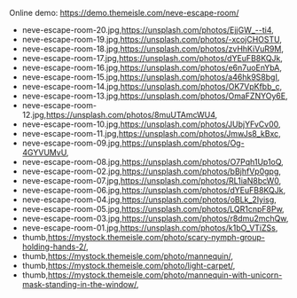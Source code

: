﻿Online demo: https://demo.themeisle.com/neve-escape-room/


- neve-escape-room-20.jpg,https://unsplash.com/photos/EjjGW_--ti4,
- neve-escape-room-19.jpg,https://unsplash.com/photos/-xcojCHOSTU,
- neve-escape-room-18.jpg,https://unsplash.com/photos/zvHhKiVuR9M,
- neve-escape-room-17.jpg,https://unsplash.com/photos/dYEuFB8KQJk,
- neve-escape-room-16.jpg,https://unsplash.com/photos/e6n7uoEnYbA,
- neve-escape-room-15.jpg,https://unsplash.com/photos/a46hk9S8bgI,
- neve-escape-room-14.jpg,https://unsplash.com/photos/OK7VpKfbb_c,
- neve-escape-room-13.jpg,https://unsplash.com/photos/OmaFZNYOy6E,
- neve-escape-room-12.jpg,https://unsplash.com/photos/8muUTAmcWU4,
- neve-escape-room-10.jpg,https://unsplash.com/photos/JUbjYFvCv00,
- neve-escape-room-11.jpg,https://unsplash.com/photos/JmwJs8_kBxc,
- neve-escape-room-09.jpg,https://unsplash.com/photos/Og-4GYVUMvU,
- neve-escape-room-08.jpg,https://unsplash.com/photos/O7Pqh1Up1oQ,
- neve-escape-room-02.jpg,https://unsplash.com/photos/bBjhfVp0gpg,
- neve-escape-room-07.jpg,https://unsplash.com/photos/RL1iaN8bcW0,
- neve-escape-room-06.jpg,https://unsplash.com/photos/dYEuFB8KQJk,
- neve-escape-room-04.jpg,https://unsplash.com/photos/oBLk_2Iyisg,
- neve-escape-room-05.jpg,https://unsplash.com/photos/LQR1cnpF8Pw,
- neve-escape-room-03.jpg,https://unsplash.com/photos/r8dmu2mchQw,
- neve-escape-room-01.jpg,https://unsplash.com/photos/k1bO_VTiZSs,
- thumb,https://mystock.themeisle.com/photo/scary-nymph-group-holding-hands-2/,
- thumb,https://mystock.themeisle.com/photo/mannequin/,
- thumb,https://mystock.themeisle.com/photo/light-carpet/,
- thumb,https://mystock.themeisle.com/photo/mannequin-with-unicorn-mask-standing-in-the-window/,

